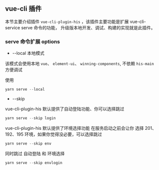 <!--
 * @Author: smallalso<hu141418@gmail.com>
 * @Date: 2020-12-18 13:34:30
 * @LastEditors: smallalso<hu141418@gmail.com>
 * @LastEditTime: 2020-12-24 16:11:57
 * @FilePath: /his-doc/docs/tool/vue-cli-plugin-his.md
-->
## vue-cli 插件

本节主要介绍插件 `vue-cli-plugin-his` ，该插件主要功能是扩展 vue-cli-service serve 命令的功能， 升级版本地开发、调试、构建的实现就是此插件。

### serve 命令扩展 options

- --local 本地模式

该模式会使用本地 `vue`、 `element-ui`、 `winning-components`, 不依赖 `his-main `方便调试

使用
```javascript
yarn serve --local
```

- --skip

vue-cli-plugin-his 默认提供了自动登陆功能、你可以选择跳过

```javascript
yarn serve --skip login
```

vue-cli-plugin-his 默认提供了环境选择功能 在服务启动之前会让你 选择 201、192、195 环境，如果你觉得没必要，可以选择跳过

```javascript
yarn serve --skip env
```

同时跳过 自动登陆 和 环境选择

```javascript
yarn serve --skip envlogin
```